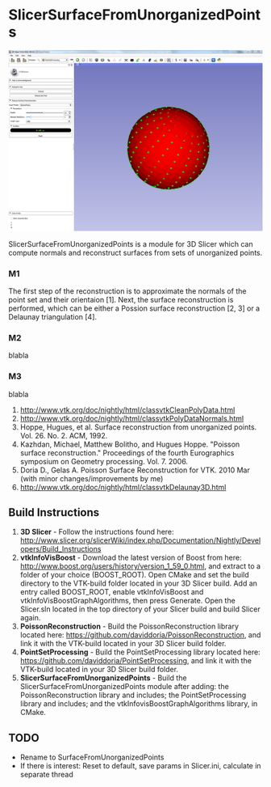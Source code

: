 # SlicerSurfaceFromUnorganizedPoints
![Alt text](https://github.com/brudfors/SlicerPointSetProcessing/blob/master/PointSetProcessingScreenShot.PNG?raw=true "SlicerPointSetProcessing")

SlicerSurfaceFromUnorganizedPoints is a module for 3D Slicer which can compute normals and reconstruct surfaces from sets of unorganized points. 

### M1
The first step of the reconstruction is to approximate the normals of the point set and their orientaion [1]. Next, the surface reconstruction is performed, which can be either a Possion surface reconstruction [2, 3] or a Delaunay triangulation [4].

### M2
blabla

### M3
blabla

1. http://www.vtk.org/doc/nightly/html/classvtkCleanPolyData.html
2. http://www.vtk.org/doc/nightly/html/classvtkPolyDataNormals.html
3. Hoppe, Hugues, et al. Surface reconstruction from unorganized points. Vol. 26. No. 2. ACM, 1992.
4. Kazhdan, Michael, Matthew Bolitho, and Hugues Hoppe. "Poisson surface reconstruction." Proceedings of the fourth Eurographics symposium on Geometry processing. Vol. 7. 2006.
5. Doria D., Gelas A. Poisson Surface Reconstruction for VTK. 2010 Mar (with minor changes/improvements by me)
6. http://www.vtk.org/doc/nightly/html/classvtkDelaunay3D.html 

## Build Instructions
1. **3D Slicer** - Follow the instructions found here: http://www.slicer.org/slicerWiki/index.php/Documentation/Nightly/Developers/Build_Instructions
2. **vtkInfoVisBoost** - Download the latest version of Boost from here: http://www.boost.org/users/history/version_1_59_0.html, and extract to a folder of your choice (BOOST_ROOT). Open CMake and set the build directory to the VTK-build folder located in your 3D Slicer build. Add an entry called BOOST_ROOT, enable vtkInfoVisBoost and vtkInfoVisBoostGraphAlgorithms, then press Generate. Open the Slicer.sln located in the top directory of your Slicer build and build Slicer again.
4. **PoissonReconstruction** - Build the PoissonReconstruction library located here: https://github.com/daviddoria/PoissonReconstruction, and link it with the VTK-build located in your 3D Slicer build folder.
5. **PointSetProcessing** - Build the PointSetProcessing library located here: https://github.com/daviddoria/PointSetProcessing, and link it with the VTK-build located in your 3D Slicer build folder.
6. **SlicerSurfaceFromUnorganizedPoints** - Build the SlicerSurfaceFromUnorganizedPoints module after adding: the PoissonReconstruction library and includes; the PointSetProcessing library and includes; and the vtkInfovisBoostGraphAlgorithms library, in CMake.

## TODO
* Rename to SurfaceFromUnorganizedPoints
* If there is interest: Reset to default, save params in Slicer.ini, calculate in separate thread